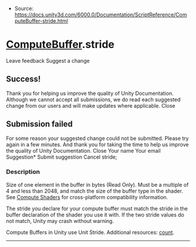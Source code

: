 * Source: https://docs.unity3d.com/6000.0/Documentation/ScriptReference/ComputeBuffer-stride.html

#  [ComputeBuffer](https://docs.unity3d.com/6000.0/Documentation/ScriptReference/ComputeBuffer.html).stride
Leave feedback
Suggest a change
## Success!
Thank you for helping us improve the quality of Unity Documentation. Although we cannot accept all submissions, we do read each suggested change from our users and will make updates where applicable.
Close
## Submission failed
For some reason your suggested change could not be submitted. Please <a>try again</a> in a few minutes. And thank you for taking the time to help us improve the quality of Unity Documentation.
Close
Your name Your email Suggestion* Submit suggestion
Cancel
stride; 
### Description
Size of one element in the buffer in bytes (Read Only).
Must be a multiple of 4 and less than 2048, and match the size of the buffer type in the shader. See [Compute Shaders](https://docs.unity3d.com/6000.0/Documentation/Manual/class-ComputeShader.html) for cross-platform compatibility information.  
  
The stride you declare for your compute buffer must match the stride in the buffer declaration of the shader you use it with. If the two stride values do not match, Unity may crash without warning.  
  
Compute Buffers in Unity use Unit Stride. Additional resources: [count](https://docs.unity3d.com/6000.0/Documentation/ScriptReference/ComputeBuffer-count.html).
* * *
